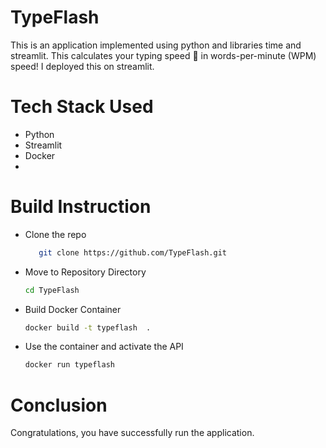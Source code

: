 # TypeFlash

This is an application implemented using python and libraries time and streamlit.
This calculates your typing speed 🚀 in words-per-minute (WPM) speed!
I deployed this on streamlit.

# Tech Stack Used
- Python
- Streamlit
- Docker
- 
# Build Instruction
- Clone the repo <br>
  ```sh
     git clone https://github.com/TypeFlash.git 
  ```
- Move to Repository Directory <br>
  ```sh 
  cd TypeFlash
  ```
- Build Docker Container <br>
  ```sh
  docker build -t typeflash  .
  ```
- Use the container and activate the API <br>
  ```sh
  docker run typeflash

# Conclusion
Congratulations, you have successfully run the application.
